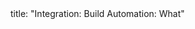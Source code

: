 <frontmatter>
title: "Integration: Build Automation: What"
</frontmatter>

<include src="unit-inPage-asFlat.md" boilerplate />

